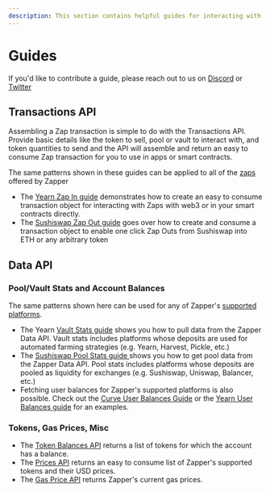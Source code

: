 ```yaml
---
description: This section contains helpful guides for interacting with Zapper APIs.
---
```


# Guides

If you'd like to contribute a guide, please reach out to us on [Discord](https://discord.com/invite/5C4wxPr) or [Twitter](https://twitter.com/zapper_fi)

## Transactions API

Assembling a Zap transaction is simple to do with the Transactions API. Provide basic details like the token to sell, pool or vault to interact with, and token quantities to send and the API will assemble and return an easy to consume Zap transaction for you to use in apps or smart contracts. 

The same patterns shown in these guides can be applied to all of the [zaps](../smart-contracts.md) offered by Zapper

* The [Yearn Zap In guide](yearn-zap-in.md) demonstrates how to create an easy to consume transaction object for interacting with Zaps with web3 or in your smart contracts directly.
* The [Sushiswap Zap Out guide](create-uniswapv2-zap-out.md) goes over how to create and consume a transaction object to enable one click Zap Outs from Sushiswap into ETH or any arbitrary token

## Data API

### Pool/Vault Stats and Account Balances

The same patterns shown here can be used for any of Zapper's [supported platforms](https://zapper.fi/protocols).

* The Yearn [Vault Stats guide](yearn-vault-stats.md) shows you how to pull data from the Zapper Data API. Vault stats includes platforms whose deposits are used for automated farming strategies \(e.g. Yearn, Harvest, Pickle, etc.\)
* The [Sushiswap Pool Stats guide ](sushiswap-pool-stats.md)shows you how to get pool data from the Zapper Data API. Pool stats includes platforms whose deposits are pooled as liquidity for exchanges \(e.g. Sushiswap, Uniswap, Balancer, etc.\)
* Fetching user balances for Zapper's supported platforms is also possible. Check out the [Curve User Balances Guide](curve-user-balances.md) or the [Yearn User Balances guide](yearn-user-balances.md) for an examples.

### Tokens, Gas Prices, Misc

* The [Token Balances API](get-user-token-balances.md) returns a list of tokens for which the account has a balance.
* The [Prices API](get-supported-tokens-and-prices.md) returns an easy to consume list of Zapper's supported tokens and their USD prices.
* The [Gas Price API](get-gas-price.md) returns Zapper's current gas prices.



